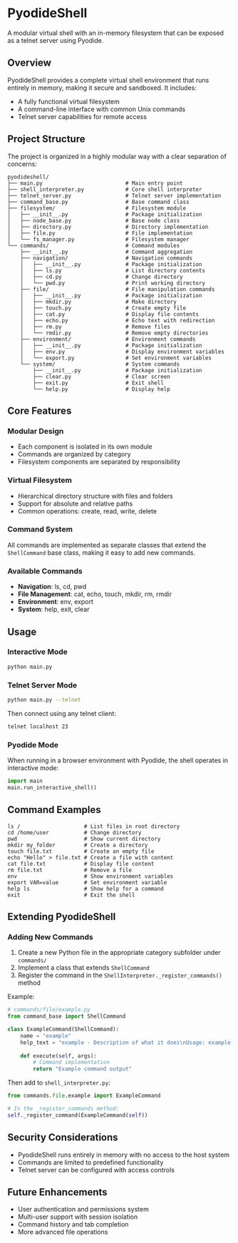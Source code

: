 # PyodideShell

A modular virtual shell with an in-memory filesystem that can be exposed as a telnet server using Pyodide.

## Overview

PyodideShell provides a complete virtual shell environment that runs entirely in memory, making it secure and sandboxed. It includes:

- A fully functional virtual filesystem
- A command-line interface with common Unix commands
- Telnet server capabilities for remote access

## Project Structure

The project is organized in a highly modular way with a clear separation of concerns:

```
pyodideshell/
├── main.py                          # Main entry point
├── shell_interpreter.py             # Core shell interpreter
├── telnet_server.py                 # Telnet server implementation
├── command_base.py                  # Base command class
├── filesystem/                      # Filesystem module
│   ├── __init__.py                  # Package initialization
│   ├── node_base.py                 # Base node class
│   ├── directory.py                 # Directory implementation
│   ├── file.py                      # File implementation
│   └── fs_manager.py                # Filesystem manager
└── commands/                        # Command modules
    ├── __init__.py                  # Command aggregation
    ├── navigation/                  # Navigation commands
    │   ├── __init__.py              # Package initialization
    │   ├── ls.py                    # List directory contents
    │   ├── cd.py                    # Change directory
    │   └── pwd.py                   # Print working directory
    ├── file/                        # File manipulation commands
    │   ├── __init__.py              # Package initialization
    │   ├── mkdir.py                 # Make directory
    │   ├── touch.py                 # Create empty file
    │   ├── cat.py                   # Display file contents
    │   ├── echo.py                  # Echo text with redirection
    │   ├── rm.py                    # Remove files
    │   └── rmdir.py                 # Remove empty directories
    ├── environment/                 # Environment commands
    │   ├── __init__.py              # Package initialization
    │   ├── env.py                   # Display environment variables
    │   └── export.py                # Set environment variables
    └── system/                      # System commands
        ├── __init__.py              # Package initialization
        ├── clear.py                 # Clear screen
        ├── exit.py                  # Exit shell
        └── help.py                  # Display help
```

## Core Features

### Modular Design

- Each component is isolated in its own module
- Commands are organized by category
- Filesystem components are separated by responsibility

### Virtual Filesystem

- Hierarchical directory structure with files and folders
- Support for absolute and relative paths
- Common operations: create, read, write, delete

### Command System

All commands are implemented as separate classes that extend the `ShellCommand` base class, making it easy to add new commands.

### Available Commands

- **Navigation**: ls, cd, pwd
- **File Management**: cat, echo, touch, mkdir, rm, rmdir
- **Environment**: env, export
- **System**: help, exit, clear

## Usage

### Interactive Mode

```bash
python main.py
```

### Telnet Server Mode

```bash
python main.py --telnet
```

Then connect using any telnet client:

```bash
telnet localhost 23
```

### Pyodide Mode

When running in a browser environment with Pyodide, the shell operates in interactive mode:

```python
import main
main.run_interactive_shell()
```

## Command Examples

```
ls /                    # List files in root directory
cd /home/user           # Change directory
pwd                     # Show current directory
mkdir my_folder         # Create a directory
touch file.txt          # Create an empty file
echo "Hello" > file.txt # Create a file with content
cat file.txt            # Display file content
rm file.txt             # Remove a file
env                     # Show environment variables
export VAR=value        # Set environment variable
help ls                 # Show help for a command
exit                    # Exit the shell
```

## Extending PyodideShell

### Adding New Commands

1. Create a new Python file in the appropriate category subfolder under `commands/`
2. Implement a class that extends `ShellCommand`
3. Register the command in the `ShellInterpreter._register_commands()` method

Example:

```python
# commands/file/example.py
from command_base import ShellCommand

class ExampleCommand(ShellCommand):
    name = "example"
    help_text = "example - Description of what it does\nUsage: example [args]"
    
    def execute(self, args):
        # Command implementation
        return "Example command output"
```

Then add to `shell_interpreter.py`:

```python
from commands.file.example import ExampleCommand

# In the _register_commands method:
self._register_command(ExampleCommand(self))
```

## Security Considerations

- PyodideShell runs entirely in memory with no access to the host system
- Commands are limited to predefined functionality
- Telnet server can be configured with access controls

## Future Enhancements

- User authentication and permissions system
- Multi-user support with session isolation
- Command history and tab completion
- More advanced file operations